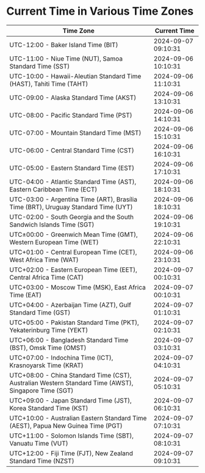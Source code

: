# Current Time in Various Time Zones

| Time Zone | Current Time |
|-----------|--------------|
| UTC-12:00 - Baker Island Time (BIT) | 2024-09-07 09:10:31 |
| UTC-11:00 - Niue Time (NUT), Samoa Standard Time (SST) | 2024-09-06 10:10:31 |
| UTC-10:00 - Hawaii-Aleutian Standard Time (HAST), Tahiti Time (TAHT) | 2024-09-06 11:10:31 |
| UTC-09:00 - Alaska Standard Time (AKST) | 2024-09-06 13:10:31 |
| UTC-08:00 - Pacific Standard Time (PST) | 2024-09-06 14:10:31 |
| UTC-07:00 - Mountain Standard Time (MST) | 2024-09-06 15:10:31 |
| UTC-06:00 - Central Standard Time (CST) | 2024-09-06 16:10:31 |
| UTC-05:00 - Eastern Standard Time (EST) | 2024-09-06 17:10:31 |
| UTC-04:00 - Atlantic Standard Time (AST), Eastern Caribbean Time (ECT) | 2024-09-06 18:10:31 |
| UTC-03:00 - Argentina Time (ART), Brasília Time (BRT), Uruguay Standard Time (UYT) | 2024-09-06 18:10:31 |
| UTC-02:00 - South Georgia and the South Sandwich Islands Time (SGT) | 2024-09-06 19:10:31 |
| UTC±00:00 - Greenwich Mean Time (GMT), Western European Time (WET) | 2024-09-06 22:10:31 |
| UTC+01:00 - Central European Time (CET), West Africa Time (WAT) | 2024-09-06 23:10:31 |
| UTC+02:00 - Eastern European Time (EET), Central Africa Time (CAT) | 2024-09-07 00:10:31 |
| UTC+03:00 - Moscow Time (MSK), East Africa Time (EAT) | 2024-09-07 00:10:31 |
| UTC+04:00 - Azerbaijan Time (AZT), Gulf Standard Time (GST) | 2024-09-07 01:10:31 |
| UTC+05:00 - Pakistan Standard Time (PKT), Yekaterinburg Time (YEKT) | 2024-09-07 02:10:31 |
| UTC+06:00 - Bangladesh Standard Time (BST), Omsk Time (OMST) | 2024-09-07 03:10:31 |
| UTC+07:00 - Indochina Time (ICT), Krasnoyarsk Time (KRAT) | 2024-09-07 04:10:31 |
| UTC+08:00 - China Standard Time (CST), Australian Western Standard Time (AWST), Singapore Time (SGT) | 2024-09-07 05:10:31 |
| UTC+09:00 - Japan Standard Time (JST), Korea Standard Time (KST) | 2024-09-07 06:10:31 |
| UTC+10:00 - Australian Eastern Standard Time (AEST), Papua New Guinea Time (PGT) | 2024-09-07 07:10:31 |
| UTC+11:00 - Solomon Islands Time (SBT), Vanuatu Time (VUT) | 2024-09-07 08:10:31 |
| UTC+12:00 - Fiji Time (FJT), New Zealand Standard Time (NZST) | 2024-09-07 09:10:31 |
